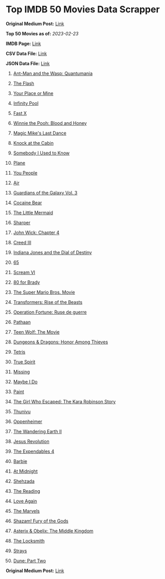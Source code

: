 # Top IMDB 50 Movies Data Scrapper

**Original Medium Post:** [Link](https://medium.com/@nishantsahoo/which-movie-should-i-watch-5c83a3c0f5b1) 

**Top 50 Movies as of:** _2023-02-23_

**IMDB Page:** [Link](http://www.imdb.com/search/title?release_date=2023,2023&title_type=feature)

**CSV Data File:** [Link](/Data/data.csv)

**JSON Data File:** [Link](/Data/data.json)

1. [Ant-Man and the Wasp: Quantumania](https://www.imdb.com/title/tt10954600/?ref_=adv_li_tt)

2. [The Flash](https://www.imdb.com/title/tt0439572/?ref_=adv_li_tt)

3. [Your Place or Mine](https://www.imdb.com/title/tt12823454/?ref_=adv_li_tt)

4. [Infinity Pool](https://www.imdb.com/title/tt10365998/?ref_=adv_li_tt)

5. [Fast X](https://www.imdb.com/title/tt5433140/?ref_=adv_li_tt)

6. [Winnie the Pooh: Blood and Honey](https://www.imdb.com/title/tt19623240/?ref_=adv_li_tt)

7. [Magic Mike's Last Dance](https://www.imdb.com/title/tt16280138/?ref_=adv_li_tt)

8. [Knock at the Cabin](https://www.imdb.com/title/tt15679400/?ref_=adv_li_tt)

9. [Somebody I Used to Know](https://www.imdb.com/title/tt15333984/?ref_=adv_li_tt)

10. [Plane](https://www.imdb.com/title/tt5884796/?ref_=adv_li_tt)

11. [You People](https://www.imdb.com/title/tt14826022/?ref_=adv_li_tt)

12. [Air](https://www.imdb.com/title/tt16419074/?ref_=adv_li_tt)

13. [Guardians of the Galaxy Vol. 3](https://www.imdb.com/title/tt6791350/?ref_=adv_li_tt)

14. [Cocaine Bear](https://www.imdb.com/title/tt14209916/?ref_=adv_li_tt)

15. [The Little Mermaid](https://www.imdb.com/title/tt5971474/?ref_=adv_li_tt)

16. [Sharper](https://www.imdb.com/title/tt12573454/?ref_=adv_li_tt)

17. [John Wick: Chapter 4](https://www.imdb.com/title/tt10366206/?ref_=adv_li_tt)

18. [Creed III](https://www.imdb.com/title/tt11145118/?ref_=adv_li_tt)

19. [Indiana Jones and the Dial of Destiny](https://www.imdb.com/title/tt1462764/?ref_=adv_li_tt)

20. [65](https://www.imdb.com/title/tt12261776/?ref_=adv_li_tt)

21. [Scream VI](https://www.imdb.com/title/tt17663992/?ref_=adv_li_tt)

22. [80 for Brady](https://www.imdb.com/title/tt18079362/?ref_=adv_li_tt)

23. [The Super Mario Bros. Movie](https://www.imdb.com/title/tt6718170/?ref_=adv_li_tt)

24. [Transformers: Rise of the Beasts](https://www.imdb.com/title/tt5090568/?ref_=adv_li_tt)

25. [Operation Fortune: Ruse de guerre](https://www.imdb.com/title/tt7985704/?ref_=adv_li_tt)

26. [Pathaan](https://www.imdb.com/title/tt12844910/?ref_=adv_li_tt)

27. [Teen Wolf: The Movie](https://www.imdb.com/title/tt15486810/?ref_=adv_li_tt)

28. [Dungeons & Dragons: Honor Among Thieves](https://www.imdb.com/title/tt2906216/?ref_=adv_li_tt)

29. [Tetris](https://www.imdb.com/title/tt12758060/?ref_=adv_li_tt)

30. [True Spirit](https://www.imdb.com/title/tt2353868/?ref_=adv_li_tt)

31. [Missing](https://www.imdb.com/title/tt10855768/?ref_=adv_li_tt)

32. [Maybe I Do](https://www.imdb.com/title/tt20879602/?ref_=adv_li_tt)

33. [Paint](https://www.imdb.com/title/tt14472156/?ref_=adv_li_tt)

34. [The Girl Who Escaped: The Kara Robinson Story](https://www.imdb.com/title/tt25602750/?ref_=adv_li_tt)

35. [Thunivu](https://www.imdb.com/title/tt15163652/?ref_=adv_li_tt)

36. [Oppenheimer](https://www.imdb.com/title/tt15398776/?ref_=adv_li_tt)

37. [The Wandering Earth II](https://www.imdb.com/title/tt13539646/?ref_=adv_li_tt)

38. [Jesus Revolution](https://www.imdb.com/title/tt10098448/?ref_=adv_li_tt)

39. [The Expendables 4](https://www.imdb.com/title/tt3291150/?ref_=adv_li_tt)

40. [Barbie](https://www.imdb.com/title/tt1517268/?ref_=adv_li_tt)

41. [At Midnight](https://www.imdb.com/title/tt14874302/?ref_=adv_li_tt)

42. [Shehzada](https://www.imdb.com/title/tt13130948/?ref_=adv_li_tt)

43. [The Reading](https://www.imdb.com/title/tt13358022/?ref_=adv_li_tt)

44. [Love Again](https://www.imdb.com/title/tt10276482/?ref_=adv_li_tt)

45. [The Marvels](https://www.imdb.com/title/tt10676048/?ref_=adv_li_tt)

46. [Shazam! Fury of the Gods](https://www.imdb.com/title/tt10151854/?ref_=adv_li_tt)

47. [Asterix & Obelix: The Middle Kingdom](https://www.imdb.com/title/tt11210390/?ref_=adv_li_tt)

48. [The Locksmith](https://www.imdb.com/title/tt15829724/?ref_=adv_li_tt)

49. [Strays](https://www.imdb.com/title/tt15153532/?ref_=adv_li_tt)

50. [Dune: Part Two](https://www.imdb.com/title/tt15239678/?ref_=adv_li_tt)

**Original Medium Post:** [Link](https://medium.com/@nishantsahoo/which-movie-should-i-watch-5c83a3c0f5b1) 
